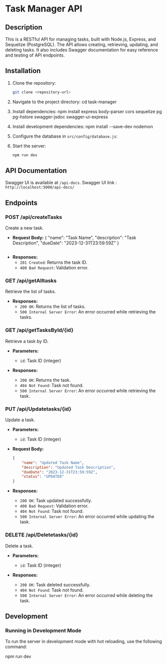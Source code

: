 # Task Manager API

## Description

This is a RESTful API for managing tasks, built with Node.js, Express, and Sequelize (PostgreSQL). The API allows creating, retrieving, updating, and deleting tasks. It also includes Swagger documentation for easy reference and testing of API endpoints.

## Installation

1. Clone the repository:
    ```sh
    git clone <repository-url>
    ```

2. Navigate to the project directory:
    cd task-manager

3. Install dependencies:
    npm install express body-parser cors sequelize pg pg-hstore swagger-jsdoc swagger-ui-express

4. Install development dependencies:
    npm install --save-dev nodemon

5. Configure the database in `src/config/database.js`:

6. Start the server:
    ```sh
    npm run dev
    ```

## API Documentation

Swagger UI is available at `/api-docs`.
Swagger UI link : `http://localhost:5000/api-docs/`

## Endpoints

### POST /api/createTasks

Create a new task.

- **Request Body:**
    {
        "name": "Task Name",
        "description": "Task Description",
        "dueDate": "2023-12-31T23:59:59Z"
    }
    ```

- **Responses:**
    - `201 Created`: Returns the task ID.
    - `400 Bad Request`: Validation error.

### GET /api/getAlltasks

Retrieve the list of tasks.

- **Responses:**
    - `200 OK`: Returns the list of tasks.
    - `500 Internal Server Error`: An error occurred while retrieving the tasks.

### GET /api/getTasksById/{id}

Retrieve a task by ID.

- **Parameters:**
    - `id`: Task ID (integer)

- **Responses:**
    - `200 OK`: Returns the task.
    - `404 Not Found`: Task not found.
    - `500 Internal Server Error`: An error occurred while retrieving the task.

### PUT /api/Updatetasks/{id}

Update a task.

- **Parameters:**
    - `id`: Task ID (integer)

- **Request Body:**
    ```json
    {
        "name": "Updated Task Name",
        "description": "Updated Task Description",
        "dueDate": "2023-12-31T23:59:59Z",
        "status": "UPDATED"
    }
    ```

- **Responses:**
    - `200 OK`: Task updated successfully.
    - `400 Bad Request`: Validation error.
    - `404 Not Found`: Task not found.
    - `500 Internal Server Error`: An error occurred while updating the task.

### DELETE /api/Deletetasks/{id}

Delete a task.

- **Parameters:**
    - `id`: Task ID (integer)

- **Responses:**
    - `200 OK`: Task deleted successfully.
    - `404 Not Found`: Task not found.
    - `500 Internal Server Error`: An error occurred while deleting the task.

## Development

### Running in Development Mode

To run the server in development mode with hot reloading, use the following command:

npm run dev
